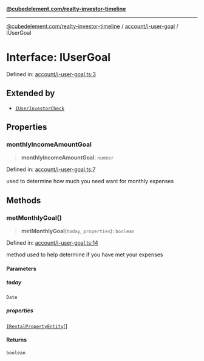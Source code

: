 [**@cubedelement.com/realty-investor-timeline**](../../../index.md)

---

[@cubedelement.com/realty-investor-timeline](../../../modules.md) / [account/i-user-goal](../index.md) / IUserGoal

# Interface: IUserGoal

Defined in: [account/i-user-goal.ts:3](https://github.com/kvernon/realty-investor-timeline/blob/c7446a8a5576468ac5874a2dd8323180fa97a55b/src/account/i-user-goal.ts#L3)

## Extended by

- [`IUserInvestorCheck`](../../i-user-investor-check/interfaces/IUserInvestorCheck.md)

## Properties

### monthlyIncomeAmountGoal

> **monthlyIncomeAmountGoal**: `number`

Defined in: [account/i-user-goal.ts:7](https://github.com/kvernon/realty-investor-timeline/blob/c7446a8a5576468ac5874a2dd8323180fa97a55b/src/account/i-user-goal.ts#L7)

used to determine how much you need want for monthly expenses

## Methods

### metMonthlyGoal()

> **metMonthlyGoal**(`today`, `properties`): `boolean`

Defined in: [account/i-user-goal.ts:14](https://github.com/kvernon/realty-investor-timeline/blob/c7446a8a5576468ac5874a2dd8323180fa97a55b/src/account/i-user-goal.ts#L14)

method used to help determine if you have met your expenses

#### Parameters

##### today

`Date`

##### properties

[`IRentalPropertyEntity`](../../../properties/i-rental-property-entity/interfaces/IRentalPropertyEntity.md)[]

#### Returns

`boolean`
